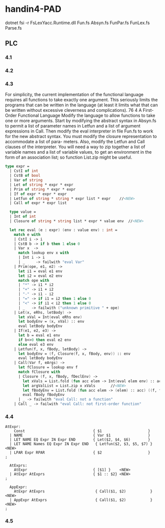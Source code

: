 # handin4-PAD

dotnet fsi -r FsLexYacc.Runtime.dll Fun.fs Absyn.fs FunPar.fs FunLex.fs Parse.fs

## PLC

### 4.1

### 4.2

### 4.3

For simplicity, the current implementation of the functional language
requires all functions to take exactly one argument. This seriously limits the programs
that can be written in the language (at least it limits what that can be written without
excessive cleverness and complications).
76 4 A First-Order Functional Language
Modify the language to allow functions to take one or more arguments. Start by
modifying the abstract syntax in Absyn.fs to permit a list of parameter names in
Letfun and a list of argument expressions in Call.
Then modify the eval interpreter in file Fun.fs to work for the new abstract
syntax. You must modify the closure representation to accommodate a list of para-
meters. Also, modify the Letfun and Call clauses of the interpreter. You will
need a way to zip together a list of variable names and a list of variable values, to get
an environment in the form of an association list; so function List.zip might be
useful.

```fsharp
type expr = 
  | CstI of int
  | CstB of bool
  | Var of string
  | Let of string * expr * expr
  | Prim of string * expr * expr
  | If of expr * expr * expr
  | Letfun of string * string * expr list * expr    //<NEW>
  | Call of expr * expr list

  type value = 
  | Int of int
  | Closure of string * string list * expr * value env  //<NEW>

  let rec eval (e : expr) (env : value env) : int =
    match e with 
    | CstI i -> i
    | CstB b -> if b then 1 else 0
    | Var x  ->
      match lookup env x with
      | Int i -> i 
      | _     -> failwith "eval Var"
    | Prim(ope, e1, e2) -> 
      let i1 = eval e1 env
      let i2 = eval e2 env
      match ope with
      | "*" -> i1 * i2
      | "+" -> i1 + i2
      | "-" -> i1 - i2
      | "=" -> if i1 = i2 then 1 else 0
      | "<" -> if i1 < i2 then 1 else 0
      | _   -> failwith ("unknown primitive " + ope)
    | Let(x, eRhs, letBody) -> 
      let xVal = Int(eval eRhs env)
      let bodyEnv = (x, xVal) :: env
      eval letBody bodyEnv
    | If(e1, e2, e3) -> 
      let b = eval e1 env
      if b<>0 then eval e2 env
      else eval e3 env
    | Letfun(f, x, fBody, letBody) -> 
      let bodyEnv = (f, Closure(f, x, fBody, env)) :: env 
      eval letBody bodyEnv
    | Call(Var f, eArgs) -> 
      let fClosure = lookup env f
      match fClosure with
      | Closure (f, x, fBody, fDeclEnv) ->
        let xVals = List.fold (fun acc elem -> Int(eval elem env) :: acc) [] eArgs //<NEW>
        let argValList = List.zip x xVals       //<NEW>
        let fBodyEnv = List.fold (fun acc elem -> (elem) :: acc) ((f, fClosure) :: fDeclEnv) argValList //<NEW>
        eval fBody fBodyEnv
      | _ -> failwith "eval Call: not a function"
    | Call _ -> failwith "eval Call: not first-order function"
```

### 4.4

```
AtExpr:
    Const                               { $1                     }
  | NAME                                { Var $1                 }
  | LET NAME EQ Expr IN Expr END        { Let($2, $4, $6)        }
  | LET NAME Names EQ Expr IN Expr END   { Letfun($2, $3, $5, $7) } <NEW>
  | LPAR Expr RPAR                      { $2                     }
;

  AtExprs:
    AtExpr                              { [$1] }    <NEW>
  | AtExpr AtExprs                      { $1 :: $2} <NEW>
;

  AppExpr:
    AtExpr AtExprs                       { Call($1, $2)           } <NEW>
  | AppExpr AtExprs                      { Call($1, $2)           } <NEW>
;
```

### 4.5
